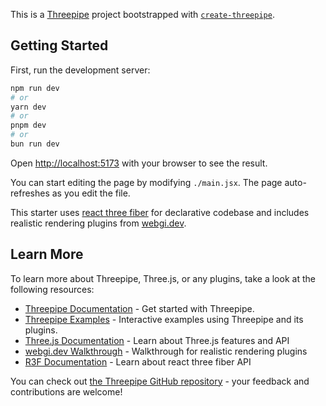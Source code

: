 This is a [Threepipe](https://threepipe.org/) project bootstrapped with [`create-threepipe`](https://github.com/repalash/create-threepipe).

## Getting Started

First, run the development server:

```bash
npm run dev
# or
yarn dev
# or
pnpm dev
# or
bun run dev
```

Open [http://localhost:5173](http://localhost:5173) with your browser to see the result.

You can start editing the page by modifying `./main.jsx`. The page auto-refreshes as you edit the file.

This starter uses [react three fiber](https://r3f.docs.pmnd.rs/) for declarative codebase and includes realistic rendering plugins from [webgi.dev](https://webgi.dev/).

## Learn More

To learn more about Threepipe, Three.js, or any plugins, take a look at the following resources:

- [Threepipe Documentation](https://threepipe.org/guide/getting-started.html) - Get started with Threepipe.
- [Threepipe Examples](https://threepipe.org/examples/) - Interactive examples using Threepipe and its plugins.
- [Three.js Documentation](https://threejs.org/docs/) - Learn about Three.js features and API
- [webgi.dev Walkthrough](https://webgi.dev/) - Walkthrough for realistic rendering plugins
- [R3F Documentation](https://r3f.docs.pmnd.rs/) - Learn about react three fiber API

You can check out [the Threepipe GitHub repository](https://github.com/repalash/threepipe/) - your feedback and contributions are welcome!
